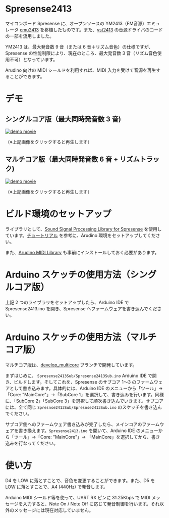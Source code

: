 # Spresense2413

マイコンボード Spresense に、オープンソースの YM2413（FM音源）エミュレータ [emu2413](https://github.com/digital-sound-antiques/emu2413) を移植したものです。また、[vst2413](https://github.com/keijiro/vst2413) の音源ドライバのコードの一部を流用しました。

YM2413 は、最大発音数 9 音（または 6 音＋リズム音色）の仕様ですが、Spresense の性能制限により、現在のところ、最大発音数 3 音（リズム音色使用不可）となっています。

Arudino 向けの MIDI シールドを利用すれば、MIDI 入力を受けて音源を再生することができます。

# デモ

## シングルコア版（最大同時発音数 3 音)
[![demo movie](http://img.youtube.com/vi/N-bUm6l-djM/0.jpg)](https://www.youtube.com/watch?v=N-bUm6l-djM)

（※上記画像をクリックすると再生します）

## マルチコア版（最大同時発音数 6 音 + リズムトラック)
[![demo movie](http://img.youtube.com/vi/sQfrzb1neQY/0.jpg)](https://www.youtube.com/watch?v=sQfrzb1neQY)

（※上記画像をクリックすると再生します）

# ビルド環境のセットアップ

ライブラリとして、[Sound Signal Processing Library for Spresense](https://github.com/SonySemiconductorSolutions/ssih-music) を使用しています。[チュートリアル](https://github.com/SonySemiconductorSolutions/ssih-music/blob/develop/docs/Tutorial.md) を参考に、Arudino 環境をセットアップしてください。

また、[Arudino MIDI Library](https://github.com/FortySevenEffects/arduino_midi_library) も事前にインストールしておく必要があります。

# Arduino スケッチの使用方法（シングルコア版）

上記 2 つのライブラリをセットアップしたら、Arduino IDE で Spresense2413.ino を開き、Spresense へファームウェアを書き込んでください。

# Arduino スケッチの使用方法（マルチコア版）

マルチコア版は、[develop_multicore](https://github.com/mizuhiki/Spresense2413/tree/develop_multicore) ブランチで開発しています。

まずはじめに、 `Spresense2413Sub/Spresense2413Sub.ino` Arduino IDE で開き、ビルドします。そしてこれを、Spresense のサブコア 1〜3 のファームウェアとして書き込みます。具体的には、Arduino IDE のメニューから「ツール」→「Core: "MainCore"」→「SubCore 1」を選択して、書き込みを行います。同様に、「SubCore 2」「SubCore 3」を選択して順次書き込んでいきます。サブコアには、全て同じ `Spresnse2413Sub/Spresnse2413Sub.ino` のスケッチを書き込んでください。

サブコア側へのファームウェア書き込みが完了したら、メインコアのファームウェアを書き換えます。`Spresense2413.ino` を開いて、Arduino IDE のメニューから「ツール」→「Core: "MainCore"」→ 「MainCore」を選択してから、書き込みを行なってください。

# 使い方

D4 を LOW に落とすことで、音色を変更することができます。また、D5 を LOW に落とすことで、A4 (440Hz) で発音します。

Arduino MIDI シールド等を使って、UART RX ピンに 31.25Kbps で MIDI メッセージを入力すると、Note On / Note Off に応じて発音制御を行います。それ以外のメッセージには現在対応していません。

